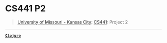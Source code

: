 # CS441 P2
> [University of Missouri - Kansas City](https://www.umkc.edu/): [CS441](https://catalog.umkc.edu/search/?P=COMP-SCI%20441): Project 2

---

[**`Clojure`**](https://github.com/lxRbckl/lxRbckl/blob/main/Clojure/README.md)

# 
